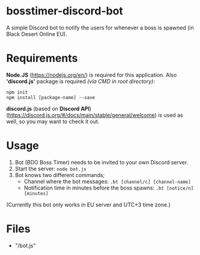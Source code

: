 # bosstimer-discord-bot
A simple Discord bot to notify the users for whenever a boss is spawned (in Black Desert Online EU).

# Requirements
__Node.JS__ (https://nodejs.org/en/) is required for this application. Also __'discord.js'__ package is required _(via CMD in root directory)_:

```
npm init
npm install [package-name] --save
```

__discord.js__ (based on **Discord API**) (https://discord.js.org/#/docs/main/stable/general/welcome) is used as well, so you may want to check it out.

# Usage
1. Bot (BDO Boss Timer) needs to be invited to your own Discord server.
2. Start the server: `node bot.js`
3. Bot knows two different commands;
    * Channel where the bot messages: `.bt [channel/c] [channel-name]`
    * Notification time in minutes before the boss spawns: `.bt [notice/n] [minutes]`

(Currently this bot only works in EU server and UTC+3 time zone.)

# Files
* "/bot.js"
